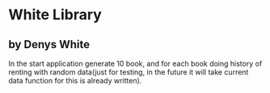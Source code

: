 # White Library
## by Denys White

In the start application generate 10 book, and for each book doing history of renting with random data(just for testing, in the future it will take current data function for this is already written).
